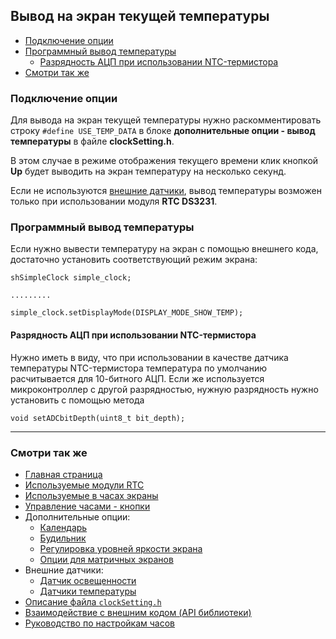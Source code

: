 ## Вывод на экран текущей температуры

- [Подключение опции](#подключение-опции)
- [Программный вывод температуры](#программный-вывод-температуры)
  - [Разрядность АЦП при использовании NTC-термистора](#разрядность-ацп-при-использовании-ntc-термистора)
- [Смотри так же](#смотри-так-же)

### Подключение опции

Для вывода на экран текущей температуры нужно раскомментировать строку `#define USE_TEMP_DATA` в блоке **дополнительные опции - вывод температуры** в файле **clockSetting.h**. 

В этом случае в режиме отображения текущего времени клик кнопкой **Up** будет выводить на экран температуру на несколько секунд.

Если не используются [внешние датчики](temp_sensors.md), вывод температуры возможен только при использовании модуля **RTC DS3231**.


### Программный вывод температуры

Если нужно вывести температуру на экран с помощью внешнего кода, достаточно установить соответствующий режим экрана:
```
shSimpleClock simple_clock;

.........

simple_clock.setDisplayMode(DISPLAY_MODE_SHOW_TEMP);
```


#### Разрядность АЦП при использовании NTC-термистора

Нужно иметь в виду, что при использовании в качестве датчика температуры NTC-термистора температура по умолчанию расчитывается для 10-битного АЦП. Если же используется микроконтроллер с другой разрядностью, нужную разрядность нужно установить с помощью метода
```
void setADCbitDepth(uint8_t bit_depth);
```


<hr>

### Смотри так же
- [Главная страница](../readme.md)
- [Используемые модули RTC](rtc.md)
- [Используемые в часах экраны](displays.md)
- [Управление часами - кнопки](buttons.md)
- Дополнительные опции:
  - [Календарь](calendar.md)
  - [Будильник](alarm.md)
  - [Регулировка уровней яркости экрана](br_adjust.md)
  - [Опции для матричных экранов](matrix.md)
- Внешние датчики:
  - [Датчик освещенности](light_sensor.md)
  - [Датчики температуры](temp_sensors.md)
- [Описание файла `clockSetting.h`](clock_setting.md)
- [Взаимодействие с внешним кодом (API библиотеки)](api.md)
- [Руководство по настройкам часов](setting.md)
